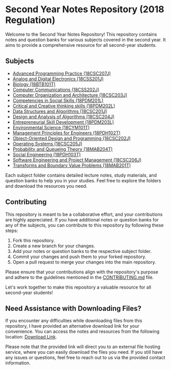 # Second Year Notes Repository (2018 Regulation)

Welcome to the Second Year Notes Repository! This repository contains notes and question banks for various subjects covered in the second year. It aims to provide a comprehensive resource for all second-year students.

## Subjects

- [Advanced Programming Practice (18CSC207J)](./18CSC207J)
- [Analog and Digital Electronics (18CSS201J)](./18CSS201J)
- [Biology (18BTB101T)](./18BTB101T)
- [Computer Communications (18CSS202J)](./18CSS202J)
- [Computer Organization and Architecture (18CSC203J)](./18CSC203J)
- [Competencies in Social Skills (18PDM201L)](./18PDM201L)
- [Critical and Creative thinking skills (18PDM202L)](./18PDM202L)
- [Data Structures and Algorithms (18CSC201J)](./18CSC201J)
- [Design and Analysis of Algorithms (18CSC204J)](./18CSC204J)
- [Entrepreneurial Skill Development (18PDM203L)](./18PDM203L)
- [Environmental Science (18CYM101T)](./18CYM101T)
- [Management Principles for Engineers (18PDH102T)](./18PDH102T)
- [Object-Oriented Design and Programming (18CSC202J)](./18CSC202J)
- [Operating Systems (18CSC205J)](./18CSC205J)
- [Probability and Queueing Theory (18MAB204T)](./18MAB204T)
- [Social Engineering (18PDH103T)](./18PDH103T)
- [Software Engineering and Project Management (18CSC206J)](./18CSC206J)
- [Transforms and Boundary Value Problems (18MAB201T)](./18MAB201T)

Each subject folder contains detailed lecture notes, study materials, and question banks to help you in your studies. Feel free to explore the folders and download the resources you need.

## Contributing

This repository is meant to be a collaborative effort, and your contributions are highly appreciated. If you have additional notes or question banks for any of the subjects, you can contribute to this repository by following these steps:

1. Fork this repository.
2. Create a new branch for your changes.
3. Add your notes or question banks to the respective subject folder.
4. Commit your changes and push them to your forked repository.
5. Open a pull request to merge your changes into the main repository.

Please ensure that your contributions align with the repository's purpose and adhere to the guidelines mentioned in the [CONTRIBUTING.md](./CONTRIBUTING.md) file.

Let's work together to make this repository a valuable resource for all second-year students!

## Need Assistance with Downloading Files?

If you encounter any difficulties while downloading files from this repository, I have provided an alternative download link for your convenience. 
You can access the notes and resources from the following location: [Download Link](https://mega.nz/folder/wfIBhJ7C#3Vg-M5jqWmF8VH5ajlF3CQ).

Please note that the provided link will direct you to an external file hosting service, where you can easily download the files you need. If you still have any issues or questions, feel free to reach out to us via the provided contact information.
